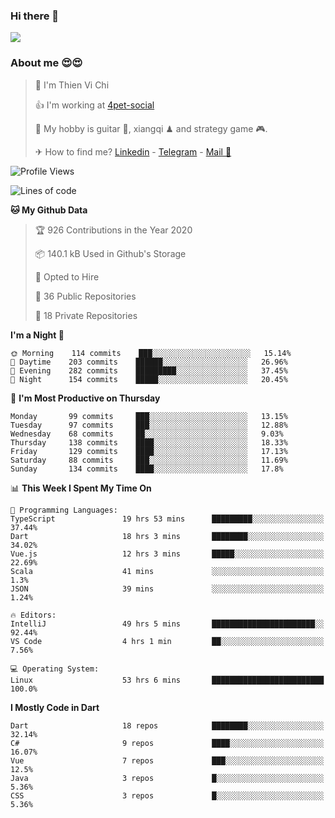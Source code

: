 ### Hi there 👋
![](https://media1.tenor.com/images/9aa4aee77151757a310fcdb4b8fd2a0a/tenor.gif?itemid=12671405)

### About me 😍😍

> 🙎 I'm Thien Vi Chi
> 
> 👍 I'm working at [4pet-social](https://github.com/4pet-social)
>
> 🥞 My hobby is guitar 🎸, xiangqi ♟ and strategy game 🎮.
> 
> ✈ How to find me? [Linkedin](https://www.linkedin.com/in/tvc12/) - [Telegram](https://t.me/yeutham212) - [Mail 📧](mailto:meomeocf98@gmail.com)
> 

<!--START_SECTION:waka-->
![Profile Views](http://img.shields.io/badge/Profile%20Views-4-blue)

![Lines of code](https://img.shields.io/badge/From%20Hello%20World%20I%27ve%20Written-4.5%20million%20lines%20of%20code-blue)

**🐱 My Github Data** 

> 🏆 926 Contributions in the Year 2020
 > 
> 📦 140.1 kB Used in Github's Storage 
 > 
> 💼 Opted to Hire
 > 
> 📜 36 Public Repositories
 > 
> 🔑 18 Private Repositories 

**I'm a Night 🦉** 

```text
🌞 Morning    114 commits    ███░░░░░░░░░░░░░░░░░░░░░░   15.14% 
🌆 Daytime    203 commits    ██████░░░░░░░░░░░░░░░░░░░   26.96% 
🌃 Evening    282 commits    █████████░░░░░░░░░░░░░░░░   37.45% 
🌙 Night      154 commits    █████░░░░░░░░░░░░░░░░░░░░   20.45%

```
📅 **I'm Most Productive on Thursday** 

```text
Monday       99 commits     ███░░░░░░░░░░░░░░░░░░░░░░   13.15% 
Tuesday      97 commits     ███░░░░░░░░░░░░░░░░░░░░░░   12.88% 
Wednesday    68 commits     ██░░░░░░░░░░░░░░░░░░░░░░░   9.03% 
Thursday     138 commits    ████░░░░░░░░░░░░░░░░░░░░░   18.33% 
Friday       129 commits    ████░░░░░░░░░░░░░░░░░░░░░   17.13% 
Saturday     88 commits     ███░░░░░░░░░░░░░░░░░░░░░░   11.69% 
Sunday       134 commits    ████░░░░░░░░░░░░░░░░░░░░░   17.8%

```


📊 **This Week I Spent My Time On** 

```text
💬 Programming Languages: 
TypeScript               19 hrs 53 mins      █████████░░░░░░░░░░░░░░░░   37.44% 
Dart                     18 hrs 3 mins       ████████░░░░░░░░░░░░░░░░░   34.02% 
Vue.js                   12 hrs 3 mins       █████░░░░░░░░░░░░░░░░░░░░   22.69% 
Scala                    41 mins             ░░░░░░░░░░░░░░░░░░░░░░░░░   1.3% 
JSON                     39 mins             ░░░░░░░░░░░░░░░░░░░░░░░░░   1.24%

🔥 Editors: 
IntelliJ                 49 hrs 5 mins       ███████████████████████░░   92.44% 
VS Code                  4 hrs 1 min         ██░░░░░░░░░░░░░░░░░░░░░░░   7.56%

💻 Operating System: 
Linux                    53 hrs 6 mins       █████████████████████████   100.0%

```

**I Mostly Code in Dart** 

```text
Dart                     18 repos            ████████░░░░░░░░░░░░░░░░░   32.14% 
C#                       9 repos             ████░░░░░░░░░░░░░░░░░░░░░   16.07% 
Vue                      7 repos             ███░░░░░░░░░░░░░░░░░░░░░░   12.5% 
Java                     3 repos             █░░░░░░░░░░░░░░░░░░░░░░░░   5.36% 
CSS                      3 repos             █░░░░░░░░░░░░░░░░░░░░░░░░   5.36%

```



<!--END_SECTION:waka-->